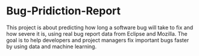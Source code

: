 # Bug-Pridiction-Report
This project is about predicting how long a software bug will take to fix and how severe it is, using real bug report data from Eclipse and Mozilla. The goal is to help developers and project managers fix important bugs faster by using data and machine learning.

